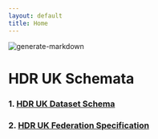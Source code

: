 ```yaml
---
layout: default
title: Home
---
```

![generate-markdown](https://github.com/HDRUK/schemata/workflows/generate-markdown/badge.svg)

# HDR UK Schemata


### 1. [HDR UK Dataset Schema](/schemata/docs/hdrschema/dataset.html)




### 2. [HDR UK Federation Specification](/docs/schemata/federation/HDRFederation.html)
